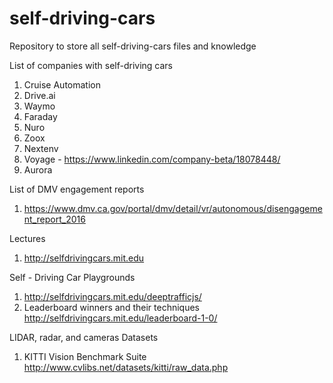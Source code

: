# self-driving-cars
Repository to store all self-driving-cars files and knowledge

List of companies with self-driving cars
1. Cruise Automation
2. Drive.ai
3. Waymo
4. Faraday
5. Nuro
6. Zoox 
7. Nextenv
8. Voyage - https://www.linkedin.com/company-beta/18078448/
9. Aurora

List of DMV engagement reports
1. https://www.dmv.ca.gov/portal/dmv/detail/vr/autonomous/disengagement_report_2016

Lectures
1. http://selfdrivingcars.mit.edu

Self - Driving Car Playgrounds
1. http://selfdrivingcars.mit.edu/deeptrafficjs/
2. Leaderboard winners and their techniques http://selfdrivingcars.mit.edu/leaderboard-1-0/


LIDAR, radar, and cameras Datasets
1. KITTI Vision Benchmark Suite http://www.cvlibs.net/datasets/kitti/raw_data.php

